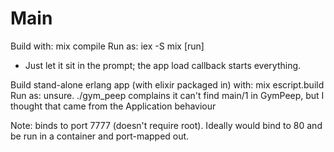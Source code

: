 Main
====

Build with: mix compile
Run as: iex -S mix [run]
* Just let it sit in the prompt; the app load callback starts everything.

Build stand-alone erlang app (with elixir packaged in) with: mix escript.build
Run as: unsure. ./gym\_peep complains it can't find main/1 in GymPeep, but I thought that came from the Application behaviour

Note: binds to port 7777 (doesn't require root).
Ideally would bind to 80 and be run in a container and port-mapped out.
